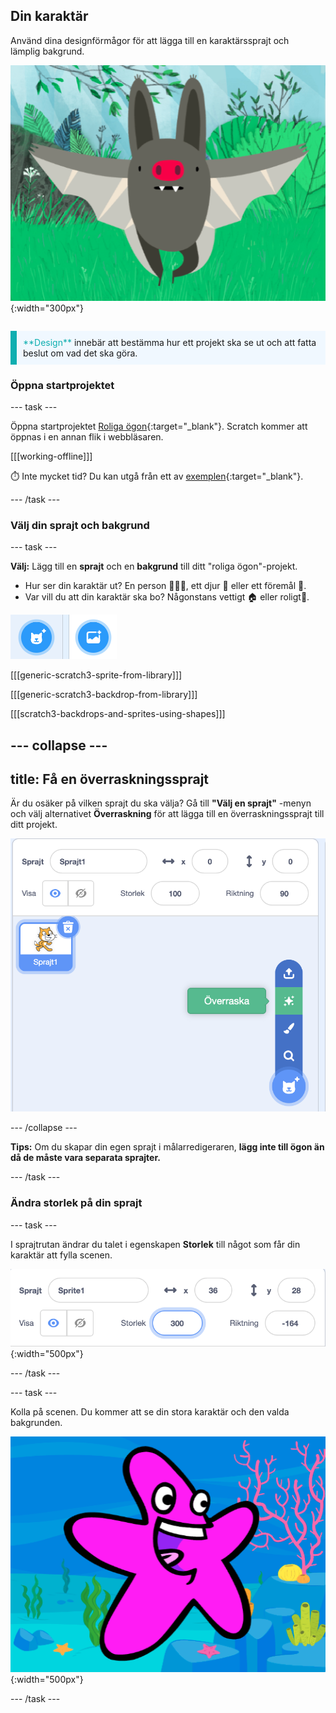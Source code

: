 ## Din karaktär

<div style="display: flex; flex-wrap: wrap">
<div style="flex-basis: 200px; flex-grow: 1; margin-right: 15px;">
Använd dina designförmågor för att lägga till en karaktärssprajt och lämplig bakgrund. 
</div>
<div>

![En stor karaktär.](images/character.png){:width="300px"}    

</div>
</div>

<p style="border-left: solid; border-width:10px; border-color: #0faeb0; background-color: aliceblue; padding: 10px;">
<span style="color: #0faeb0">**Design**</span> innebär att bestämma hur ett projekt ska se ut och att fatta beslut om vad det ska göra. 
</p>

### Öppna startprojektet

--- task ---

Öppna startprojektet [Roliga ögon](https://scratch.mit.edu/projects/582221984/editor){:target="_blank"}. Scratch kommer att öppnas i en annan flik i webbläsaren.

[[[working-offline]]]

⏱️ Inte mycket tid? Du kan utgå från ett av [exemplen](https://scratch.mit.edu/studios/29029028){:target="_blank"}.

--- /task ---

### Välj din sprajt och bakgrund

--- task ---

**Välj:** Lägg till en **sprajt** och en **bakgrund** till ditt "roliga ögon"-projekt.

+ Hur ser din karaktär ut? En person 🧜🏽‍♀️, ett djur 🐶 eller ett föremål 🧸.
+ Var vill du att din karaktär ska bo? Någonstans vettigt 🏠 eller roligt🎪.

![Lägg till sprajtikonen och lägg till bakgrundsikonen bredvid varandra.](images/sprite-and-backdrop.png)

[[[generic-scratch3-sprite-from-library]]]

[[[generic-scratch3-backdrop-from-library]]]

[[[scratch3-backdrops-and-sprites-using-shapes]]]

--- collapse ---
---
title: Få en överraskningssprajt
---

Är du osäker på vilken sprajt du ska välja? Gå till **"Välj en sprajt"** -menyn och välj alternativet **Överraskning** för att lägga till en överraskningssprajt till ditt projekt.

![Överraskningsalternativet i "Välj en sprajt"-menyn.](images/surprise-sprite.png)

--- /collapse ---

**Tips:** Om du skapar din egen sprajt i målarredigeraren, **lägg inte till ögon än då de måste vara separata sprajter.**

--- /task ---

### Ändra storlek på din sprajt

--- task ---

I sprajtrutan ändrar du talet i egenskapen **Storlek** till något som får din karaktär att fylla scenen.

![](images/size-property.png){:width="500px"}

--- /task ---

--- task ---

Kolla på scenen. Du kommer att se din stora karaktär och den valda bakgrunden.

![](images/large-sprite-stage.png){:width="500px"}

--- /task ---
